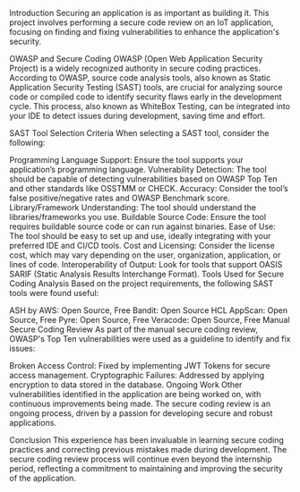Introduction
Securing an application is as important as building it. This project involves performing a secure code review on an IoT application, focusing on finding and fixing vulnerabilities to enhance the application's security.

OWASP and Secure Coding
OWASP (Open Web Application Security Project) is a widely recognized authority in secure coding practices. According to OWASP, source code analysis tools, also known as Static Application Security Testing (SAST) tools, are crucial for analyzing source code or compiled code to identify security flaws early in the development cycle. This process, also known as WhiteBox Testing, can be integrated into your IDE to detect issues during development, saving time and effort.

SAST Tool Selection Criteria
When selecting a SAST tool, consider the following:

Programming Language Support: Ensure the tool supports your application’s programming language.
Vulnerability Detection: The tool should be capable of detecting vulnerabilities based on OWASP Top Ten and other standards like OSSTMM or CHECK.
Accuracy: Consider the tool’s false positive/negative rates and OWASP Benchmark score.
Library/Framework Understanding: The tool should understand the libraries/frameworks you use.
Buildable Source Code: Ensure the tool requires buildable source code or can run against binaries.
Ease of Use: The tool should be easy to set up and use, ideally integrating with your preferred IDE and CI/CD tools.
Cost and Licensing: Consider the license cost, which may vary depending on the user, organization, application, or lines of code.
Interoperability of Output: Look for tools that support OASIS SARIF (Static Analysis Results Interchange Format).
Tools Used for Secure Coding Analysis
Based on the project requirements, the following SAST tools were found useful:

ASH by AWS: Open Source, Free
Bandit: Open Source
HCL AppScan: Open Source, Free
Pyre: Open Source, Free
Veracode: Open Source, Free
Manual Secure Coding Review
As part of the manual secure coding review, OWASP's Top Ten vulnerabilities were used as a guideline to identify and fix issues:

Broken Access Control: Fixed by implementing JWT Tokens for secure access management.
Cryptographic Failures: Addressed by applying encryption to data stored in the database.
Ongoing Work
Other vulnerabilities identified in the application are being worked on, with continuous improvements being made. The secure coding review is an ongoing process, driven by a passion for developing secure and robust applications.

Conclusion
This experience has been invaluable in learning secure coding practices and correcting previous mistakes made during development. The secure coding review process will continue even beyond the internship period, reflecting a commitment to maintaining and improving the security of the application.
